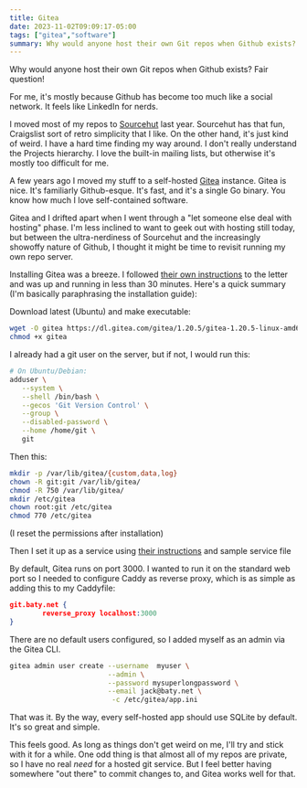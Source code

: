 ```yaml
---
title: Gitea
date: 2023-11-02T09:09:17-05:00
tags: ["gitea","software"]
summary: Why would anyone host their own Git repos when Github exists?
---
```


Why would anyone host their own Git repos when Github exists? Fair question!

For me, it's mostly because Github has become too much like a social network. It feels like LinkedIn for nerds.

I moved most of my repos to [Sourcehut](https://sourcehut.org/) last year. Sourcehut has that fun, Craigslist sort of retro simplicity that I like. On the other hand, it's just kind of weird. I have a hard time finding my way around. I don't really understand the Projects hierarchy. I love the built-in mailing lists, but otherwise it's mostly too difficult for me.

A few years ago I moved my stuff to a self-hosted [Gitea](https://about.gitea.com/) instance. Gitea is nice. It's familiarly Github-esque. It's fast, and it's a single Go binary. You know how much I love self-contained software.

Gitea and I drifted apart when I went through a "let someone else deal with hosting" phase. I'm less inclined to want to geek out with hosting still today, but between the ultra-nerdiness of Sourcehut and the increasingly showoffy nature of Github, I thought it might be time to revisit running my own repo server.

Installing Gitea was a breeze. I followed [their own instructions](https://docs.gitea.com/installation/install-from-binary) to the letter and was up and running in less than 30 minutes. Here's a quick summary (I'm basically paraphrasing the installation guide):

Download latest (Ubuntu) and make executable:

```sh
wget -O gitea https://dl.gitea.com/gitea/1.20.5/gitea-1.20.5-linux-amd64
chmod +x gitea
```

I already had a git user on the server, but if not, I would run this:

```sh
# On Ubuntu/Debian:
adduser \
   --system \
   --shell /bin/bash \
   --gecos 'Git Version Control' \
   --group \
   --disabled-password \
   --home /home/git \
   git
```

Then this:

```sh
mkdir -p /var/lib/gitea/{custom,data,log}
chown -R git:git /var/lib/gitea/
chmod -R 750 /var/lib/gitea/
mkdir /etc/gitea
chown root:git /etc/gitea
chmod 770 /etc/gitea
```
(I reset the permissions after installation)

Then I set it up as a service using [their instructions](https://docs.gitea.com/installation/linux-service) and sample service file

By default, Gitea runs on port 3000. I wanted to run it on the standard web port so I needed to configure Caddy as reverse proxy, which is as simple as adding this to my Caddyfile:

```json
git.baty.net {
        reverse_proxy localhost:3000
}
```

There are no default users configured, so I added myself as an admin via the Gitea CLI.

```sh
gitea admin user create --username  myuser \
                        --admin \
                        --password mysuperlongpassword \
                        --email jack@baty.net \
                         -c /etc/gitea/app.ini
```

That was it. By the way, every self-hosted app should use SQLite by default. It's so great and simple.

This feels good. As long as things don't get weird on me, I'll try and stick with it for a while. One odd thing is that almost all of my repos are private, so I have no real *need* for a hosted git service. But I feel better having somewhere "out there" to commit changes to, and Gitea works well for that.

